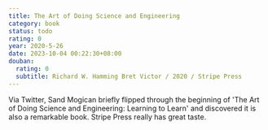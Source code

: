 ```yaml
---
title: The Art of Doing Science and Engineering
category: book
status: todo
rating: 0
year: 2020-5-26
date: 2023-10-04 00:22:30+08:00
douban:
  rating: 0
  subtitle: Richard W. Hamming Bret Victor / 2020 / Stripe Press
---
```


Via Twitter, Sand Mogican briefly flipped through the beginning of 'The Art of Doing Science and Engineering: Learning to Learn' and discovered it is also a remarkable book. Stripe Press really has great taste.
